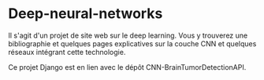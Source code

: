 # Deep-neural-networks

Il s'agit d'un projet de site web sur le deep learning. Vous y trouverez une bibliographie et quelques pages explicatives sur la couche CNN et quelques réseaux intégrant cette technologie.

Ce projet Django est en lien avec le dépôt CNN-BrainTumorDetectionAPI.
